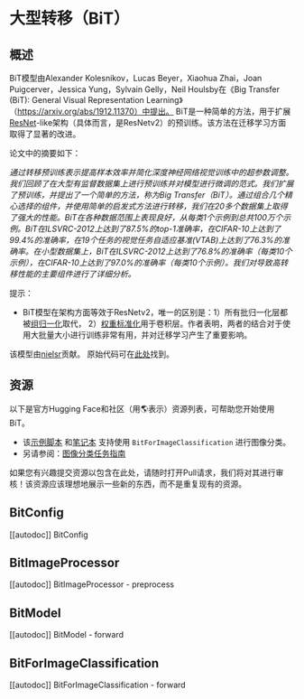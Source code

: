 <!--版权所有2022 The HuggingFace团队。保留所有权利。

根据Apache许可证2.0版（“许可证”）进行许可；除非符合许可证的规定，否则您不得使用此文件。
您可以在以下位置获取许可证的副本：

http://www.apache.org/licenses/LICENSE-2.0

除非适用的法律要求或书面同意，根据许可证分发的软件是基于“按原样”提供的，
不附带任何明示或暗示的担保或条件。有关许可证下的特定语言，请参阅许可证。

⚠️注意，此文件是以Markdown格式编写的，但包含特定的语法，
用于我们的doc-builder（类似于MDX），可能无法在您的Markdown查看器中正确呈现。

-->

# 大型转移（BiT）

## 概述

BiT模型由Alexander Kolesnikov，Lucas Beyer，Xiaohua Zhai，Joan Puigcerver，Jessica Yung，Sylvain Gelly，Neil Houlsby在《Big Transfer (BiT): General Visual Representation Learning》（https://arxiv.org/abs/1912.11370）中提出。
BiT是一种简单的方法，用于扩展[ResNet](resnet)-like架构（具体而言，是ResNetv2）的预训练。该方法在迁移学习方面取得了显著的改进。

论文中的摘要如下：

*通过转移预训练表示提高样本效率并简化深度神经网络视觉训练中的超参数调整。我们回顾了在大型有监督数据集上进行预训练并对模型进行微调的范式。我们扩展了预训练，并提出了一个简单的方法，称为Big Transfer（BiT）。通过组合几个精心选择的组件，并使用简单的启发式方法进行转移，我们在20多个数据集上取得了强大的性能。BiT在各种数据范围上表现良好，从每类1个示例到总共100万个示例。BiT在ILSVRC-2012上达到了87.5%的top-1准确率，在CIFAR-10上达到了99.4%的准确率，在19个任务的视觉任务自适应基准(VTAB)上达到了76.3%的准确率。在小型数据集上，BiT在ILSVRC-2012上达到了76.8%的准确率（每类10个示例），在CIFAR-10上达到了97.0%的准确率（每类10个示例）。我们对导致高转移性能的主要组件进行了详细分析。*

提示：

- BiT模型在架构方面等效于ResNetv2，唯一的区别是：1）所有批归一化层都被[组归一化](https://arxiv.org/abs/1803.08494)取代，
2）[权重标准化](https://arxiv.org/abs/1903.10520)用于卷积层。作者表明，两者的结合对于使用大批量大小进行训练非常有用，并对迁移学习产生了重要影响。

该模型由[nielsr](https://huggingface.co/nielsr)贡献。
原始代码可在[此处](https://github.com/google-research/big_transfer)找到。

## 资源

以下是官方Hugging Face和社区（用🌎表示）资源列表，可帮助您开始使用BiT。

<PipelineTag pipeline="image-classification"/>

- 该[示例脚本](https://github.com/huggingface/transformers/tree/main/examples/pytorch/image-classification) 和[笔记本](https://colab.research.google.com/github/huggingface/notebooks/blob/main/examples/image_classification.ipynb) 支持使用 `BitForImageClassification` 进行图像分类。
- 另请参阅：[图像分类任务指南](../tasks/image_classification)

如果您有兴趣提交资源以包含在此处，请随时打开Pull请求，我们将对其进行审核！该资源应该理想地展示一些新的东西，而不是重复现有的资源。

## BitConfig

[[autodoc]] BitConfig

## BitImageProcessor

[[autodoc]] BitImageProcessor
    - preprocess

## BitModel

[[autodoc]] BitModel
    - forward

## BitForImageClassification

[[autodoc]] BitForImageClassification
    - forward
